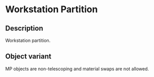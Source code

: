 # Workstation Partition

## Description

Workstation partition.

## Object variant

MP objects are non-telescoping and material swaps are not allowed.
